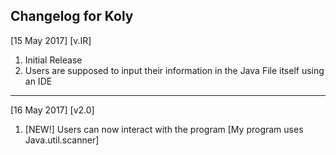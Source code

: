 Changelog for Koly
---------------------------------------------
[15 May 2017] [v.IR]
1. Initial Release 
2. Users are supposed to input their information in the Java File itself using an IDE
---------------------------------------------
[16 May 2017] [v2.0]
1. [NEW!] Users can now interact with the program [My program uses Java.util.scanner]